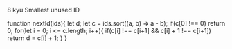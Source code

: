 8 kyu
Smallest unused ID

function nextId(ids){
let d;
  let c = ids.sort((a, b) => a - b);
  if(c[0] !== 0) return 0;
  for(let i = 0; i <= c.length; i++){
  if(c[i] !== c[i+1] && c[i] + 1 !== c[i+1])  return d = c[i] + 1;
  }
 }
